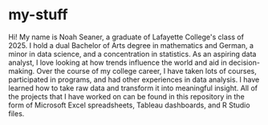 # my-stuff
Hi! My name is Noah Seaner, a graduate of Lafayette College's class of 2025. I hold a dual Bachelor of Arts degree in mathematics and German, a minor in data science, and a concentration in statistics. As an aspiring data analyst, I love looking at how trends influence the world and aid in decision-making. Over the course of my college career, I have taken lots of courses, participated in programs, and had other experiences in data analysis. I have learned how to take raw data and transform it into meaningful insight. All of the projects that I have worked on can be found in this repository in the form of Microsoft Excel spreadsheets, Tableau dashboards, and R Studio files.
